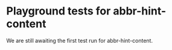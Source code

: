 # Playground tests for abbr-hint-content
We are still awaiting the first test run for abbr-hint-content.
